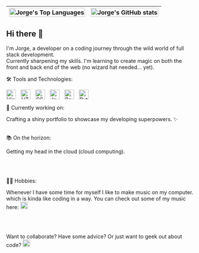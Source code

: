 | <img alt="Jorge's Top Languages" src="https://github-readme-stats.vercel.app/api/top-langs/?username=jjmorenosound&layout=compact" width="100%"/> | <img alt="Jorge's GitHub stats" src="https://github-readme-stats.vercel.app/api?username=jjmorenosound&show_icons=true" width="100%"/> |
|:---:|:---:|

## Hi there 👋

I'm Jorge, a developer on a coding journey through the wild world of full stack development.  
Currently sharpening my skills. I'm learning to create magic on both the front and back end of the web (no wizard hat needed... yet).

🛠️ Tools and Technologies:

<img align="left" alt="Visual Studio Code" width="26px" src="https://cdn.jsdelivr.net/gh/devicons/devicon/icons/vscode/vscode-original.svg" style="padding-right:10px;" />
<img align="left" alt="HTML5" width="26px" src="https://cdn.jsdelivr.net/gh/devicons/devicon/icons/html5/html5-original.svg" style="padding-right:10px;" />
<img align="left" alt="CSS3" width="26px" src="https://cdn.jsdelivr.net/gh/devicons/devicon/icons/css3/css3-original.svg" style="padding-right:10px;" />
<img align="left" alt="JavaScript" width="26px" src="https://cdn.jsdelivr.net/gh/devicons/devicon/icons/javascript/javascript-original.svg" style="padding-right:10px;" />
<img align="left" alt="React" width="26px" src="https://cdn.jsdelivr.net/gh/devicons/devicon/icons/react/react-original.svg" style="padding-right:10px;" />
<img align="left" alt="Python" width="26px" src="https://cdn.jsdelivr.net/gh/devicons/devicon@latest/icons/python/python-original-wordmark.svg" style="padding-right:10px;" />

<br clear="all"/>

🌱 Currently working on:

Crafting a shiny portfolio to showcase my developing superpowers. ✨
<br>
<br>

📚 On the horizon:

Getting my head in the cloud (cloud computing).


<br>
<br>

🎸🎼 Hobbies:

Whenever I have some time for myself I like to make music on my computer. which is kinda like coding in a way. You can check out some of my music here: 
[<img  alt="Soundcloud" padding-left="5%" width="20px" src="https://user-images.githubusercontent.com/4356939/58271582-60701e80-7d5a-11e9-97d0-74f50349e924.png" style="padding-right:10px;"/>](https://soundcloud.com/jorge-moreno-542744752)

<br>
<br>

Want to collaborate? Have some advice? Or just want to geek out about code? [<img padding-left="5%" width="20px" src="https://img.shields.io/badge/LinkedIn-blue?style=for-the-badge&logo=linkedin&logoColor=white" alt="LinkedIn Badge" style="padding-right:10px;"/>](https://www.linkedin.com/in/jjmorenoaudio/)


